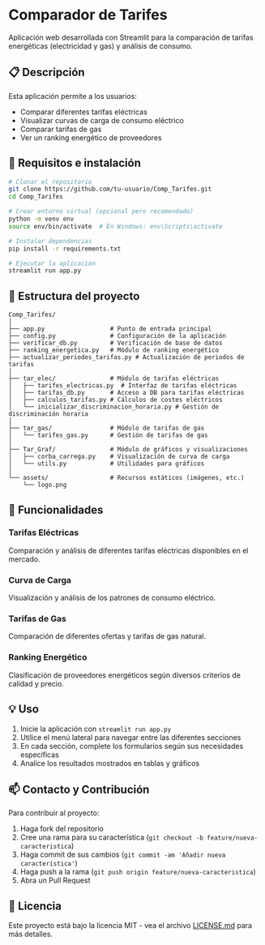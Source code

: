 # Comparador de Tarifes

Aplicación web desarrollada con Streamlit para la comparación de tarifas energéticas (electricidad y gas) y análisis de consumo.

## 📋 Descripción

Esta aplicación permite a los usuarios:
- Comparar diferentes tarifas eléctricas
- Visualizar curvas de carga de consumo eléctrico
- Comparar tarifas de gas
- Ver un ranking energético de proveedores

## 🔧 Requisitos e instalación

```bash
# Clonar el repositorio
git clone https://github.com/tu-usuario/Comp_Tarifes.git
cd Comp_Tarifes

# Crear entorno virtual (opcional pero recomendado)
python -m venv env
source env/bin/activate  # En Windows: env\Scripts\activate

# Instalar dependencias
pip install -r requirements.txt

# Ejecutar la aplicación
streamlit run app.py
```

## 📁 Estructura del proyecto

```
Comp_Tarifes/
│
├── app.py                  # Punto de entrada principal
├── config.py               # Configuración de la aplicación
├── verificar_db.py         # Verificación de base de datos
├── ranking_energetica.py   # Módulo de ranking energético
├── actualizar_periodos_tarifas.py # Actualización de periodos de tarifas
│
├── tar_elec/               # Módulo de tarifas eléctricas
│   ├── tarifes_electricas.py  # Interfaz de tarifas eléctricas
│   ├── tarifas_db.py       # Acceso a DB para tarifas eléctricas
│   ├── calculos_tarifas.py # Cálculos de costes eléctricos
│   └── inicializar_discriminacion_horaria.py # Gestión de discriminación horaria
│
├── tar_gas/                # Módulo de tarifas de gas
│   └── tarifes_gas.py      # Gestión de tarifas de gas
│
├── Tar_Graf/               # Módulo de gráficos y visualizaciones
│   ├── corba_carrega.py    # Visualización de curva de carga
│   └── utils.py            # Utilidades para gráficos
│
└── assets/                 # Recursos estáticos (imágenes, etc.)
    └── logo.png
```

## 🚀 Funcionalidades

### Tarifas Eléctricas
Comparación y análisis de diferentes tarifas eléctricas disponibles en el mercado.

### Curva de Carga
Visualización y análisis de los patrones de consumo eléctrico.

### Tarifas de Gas
Comparación de diferentes ofertas y tarifas de gas natural.

### Ranking Energético
Clasificación de proveedores energéticos según diversos criterios de calidad y precio.

## 💡 Uso

1. Inicie la aplicación con `streamlit run app.py`
2. Utilice el menú lateral para navegar entre las diferentes secciones
3. En cada sección, complete los formularios según sus necesidades específicas
4. Analice los resultados mostrados en tablas y gráficos

## 📫 Contacto y Contribución

Para contribuir al proyecto:
1. Haga fork del repositorio
2. Cree una rama para su característica (`git checkout -b feature/nueva-caracteristica`)
3. Haga commit de sus cambios (`git commit -am 'Añadir nueva característica'`)
4. Haga push a la rama (`git push origin feature/nueva-caracteristica`)
5. Abra un Pull Request

## 📄 Licencia

Este proyecto está bajo la licencia MIT - vea el archivo [LICENSE.md](LICENSE.md) para más detalles.
